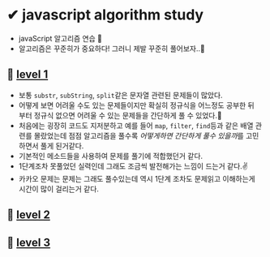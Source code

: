 # ✔ javascript algorithm study

- javaScript 알고리즘 연습 🎯
- 알고리즘은 꾸준히가 중요하다! 그러니 제발 꾸준히 풀어보자..🚀

## 🌈 [level 1](https://github.com/saseungmin/programmers/tree/master/Level%201)
- 보통 `substr`, `subString`, `split`같은 문자열 관련된 문제들이 많았다.
- 어떻게 보면 어려울 수도 있는 문제들이지만 확실히 정규식을 어느정도 공부한 뒤 부터 정규식 없으면 어려울 수 있는 문제들을 간단하게 풀 수 있었다.😤
- 처음에는 굉장히 코드도 지저분하고 예를 들어 `map`, `filter`, `find`등과 같은 배열 관련를 몰랐었는데 점점 알고리즘을 풀수록 *어떻게하면 간단하게 풀수 있을까*를 고민하면서 풀게 된거같다. 
- 기본적인 메소드들을 사용하여 문제를 풀기에 적합했던거 같다.
- 1단계조차 못풀었던 실력인데 그래도 조금씩 발전해가는 느낌이 드는거 같다.✌
- 카카오 문제는 문제는 그래도 풀수있는데 역시 1단계 조차도 문제읽고 이해하는게 시간이 많이 걸리는거 같다.
## 🌈 [level 2](https://github.com/saseungmin/programmers/tree/master/Level%202)
## 🌈 [level 3](https://github.com/saseungmin/programmers/tree/master/Level%203)
